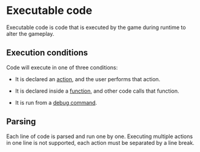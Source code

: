 # Executable code

Executable code is code that is executed by the game during runtime to alter the gameplay.

## Execution conditions

Code will execute in one of three conditions:

- It is declared an [action](/script/Objects/Actions), and the user performs that action.

- It is declared inside a [function](/script/Objects/Functions), and other code calls that function.

- It is run from a [debug command](/gameplay/debug-command).


## Parsing

Each line of code is parsed and run one by one. Executing multiple actions in one line is not supported, each action must be separated by a line break.



### 